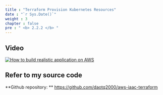 ```yaml
---
title : "Terraform Provision Kubernetes Resources"
date : "`r Sys.Date()`"
weight : 3
chapter : false
pre : " <b> 2.2.2 </b> "
---
```


## Video
[![How to build realistic application on AWS](/aws-stutdy-group-workshop/images/2.2/Test.png)](https://youtu.be/XNSiWFjPslg?list=PLk36mRYn9bOHtZsDG3iA-yGzktMiBojm9 "Everything Is AWESOME")


## Refer to my source code
**Github repository: ** https://github.com/daotq2000/aws-iaac-terraform 